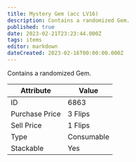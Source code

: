 ```yaml
---
title: Mystery Gem (acc LV16)
description: Contains a randomized Gem.
published: true
date: 2023-02-21T23:23:44.000Z
tags: items
editor: markdown
dateCreated: 2023-02-16T00:00:00.000Z
---
```


Contains a randomized Gem.

|Attribute|Value|
|-|-|
|ID|6863|
|Purchase Price|3 Flips|
|Sell Price|1 Flips|
|Type|Consumable|
|Stackable|Yes|

